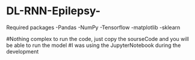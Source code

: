 # DL-RNN-Epilepsy-
Required packages 
-Pandas
-NumPy
-Tensorflow
-matplotlib
-sklearn

#Nothing complex to run the code, just copy the sourseCode and you will be able to run the model
#I was using the JupyterNotebook during the development
